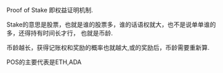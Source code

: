 Proof of Stake 即权益证明机制.

Stake的意思是股票，也就是谁的股票多，谁的话语权就大，也不是说单单谁的多，还得持有时间长才行，
也就是币龄.

币龄越长，获得记账权和奖励的概率也就越大,或的奖励后，币龄需要重新算.

POS的主要代表是ETH,ADA
